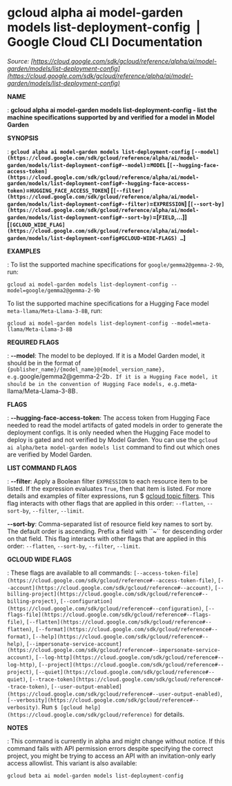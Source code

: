 # gcloud alpha ai model-garden models list-deployment-config  |  Google Cloud CLI Documentation

*Source: [https://cloud.google.com/sdk/gcloud/reference/alpha/ai/model-garden/models/list-deployment-config](https://cloud.google.com/sdk/gcloud/reference/alpha/ai/model-garden/models/list-deployment-config)*

**NAME**

: **gcloud alpha ai model-garden models list-deployment-config - list the machine specifications supported by and verified for a model in Model Garden**

**SYNOPSIS**

: **`gcloud alpha ai model-garden models list-deployment-config` `[--model](https://cloud.google.com/sdk/gcloud/reference/alpha/ai/model-garden/models/list-deployment-config#--model)`=`MODEL` [`[--hugging-face-access-token](https://cloud.google.com/sdk/gcloud/reference/alpha/ai/model-garden/models/list-deployment-config#--hugging-face-access-token)`=`HUGGING_FACE_ACCESS_TOKEN`] [`[--filter](https://cloud.google.com/sdk/gcloud/reference/alpha/ai/model-garden/models/list-deployment-config#--filter)`=`EXPRESSION`] [`[--sort-by](https://cloud.google.com/sdk/gcloud/reference/alpha/ai/model-garden/models/list-deployment-config#--sort-by)`=[`FIELD`,…]] [`[GCLOUD_WIDE_FLAG](https://cloud.google.com/sdk/gcloud/reference/alpha/ai/model-garden/models/list-deployment-config#GCLOUD-WIDE-FLAGS) …`]**

**EXAMPLES**

: To list the supported machine specifications for
`google/gemma2@gemma-2-9b`, run:

```
gcloud ai model-garden models list-deployment-config --model=google/gemma2@gemma-2-9b
```

To list the supported machine specifications for a Hugging Face model
`meta-llama/Meta-Llama-3-8B`, run:

```
gcloud ai model-garden models list-deployment-config --model=meta-llama/Meta-Llama-3-8B
```

**REQUIRED FLAGS**

: **--model**:
The model to be deployed. If it is a Model Garden model, it should be in the
format of `{publisher_name}/{model_name}@{model_version_name}, e.g.`google/gemma2@gemma-2-2b`. If it is a Hugging Face model, it should
be in the convention of Hugging Face models, e.g.`meta-llama/Meta-Llama-3-8B`.`

**FLAGS**

: **--hugging-face-access-token**:
The access token from Hugging Face needed to read the model artifacts of gated
models in order to generate the deployment configs. It is only needed when the
Hugging Face model to deploy is gated and not verified by Model Garden. You can
use the `gcloud ai alpha/beta model-garden models list` command to
find out which ones are verified by Model Garden.

**LIST COMMAND FLAGS**

: **--filter**:
Apply a Boolean filter `EXPRESSION` to each resource item
to be listed. If the expression evaluates `True`, then that item is
listed. For more details and examples of filter expressions, run $ [gcloud topic filters](https://cloud.google.com/sdk/gcloud/reference/topic/filters). This flag
interacts with other flags that are applied in this order:
`--flatten`, `--sort-by`, `--filter`,
`--limit`.

**--sort-by**:
Comma-separated list of resource field key names to sort by. The default order
is ascending. Prefix a field with ``~´´ for descending order on that
field. This flag interacts with other flags that are applied in this order:
`--flatten`, `--sort-by`, `--filter`,
`--limit`.

**GCLOUD WIDE FLAGS**

: These flags are available to all commands: `[--access-token-file](https://cloud.google.com/sdk/gcloud/reference#--access-token-file)`,
`[--account](https://cloud.google.com/sdk/gcloud/reference#--account)`, `[--billing-project](https://cloud.google.com/sdk/gcloud/reference#--billing-project)`,
`[--configuration](https://cloud.google.com/sdk/gcloud/reference#--configuration)`,
`[--flags-file](https://cloud.google.com/sdk/gcloud/reference#--flags-file)`,
`[--flatten](https://cloud.google.com/sdk/gcloud/reference#--flatten)`, `[--format](https://cloud.google.com/sdk/gcloud/reference#--format)`, `[--help](https://cloud.google.com/sdk/gcloud/reference#--help)`, `[--impersonate-service-account](https://cloud.google.com/sdk/gcloud/reference#--impersonate-service-account)`,
`[--log-http](https://cloud.google.com/sdk/gcloud/reference#--log-http)`,
`[--project](https://cloud.google.com/sdk/gcloud/reference#--project)`, `[--quiet](https://cloud.google.com/sdk/gcloud/reference#--quiet)`, `[--trace-token](https://cloud.google.com/sdk/gcloud/reference#--trace-token)`, `[--user-output-enabled](https://cloud.google.com/sdk/gcloud/reference#--user-output-enabled)`,
`[--verbosity](https://cloud.google.com/sdk/gcloud/reference#--verbosity)`.
Run `$ [gcloud help](https://cloud.google.com/sdk/gcloud/reference)` for details.

**NOTES**

: This command is currently in alpha and might change without notice. If this
command fails with API permission errors despite specifying the correct project,
you might be trying to access an API with an invitation-only early access
allowlist. This variant is also available:

```
gcloud beta ai model-garden models list-deployment-config
```